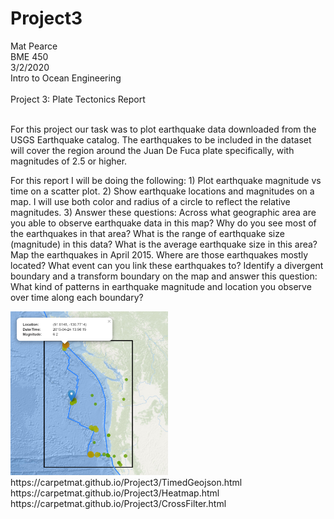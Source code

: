 # Project3

Mat Pearce<br>
BME 450<br>
3/2/2020<br>
Intro to Ocean Engineering<br>
<br>
Project 3: Plate Tectonics Report<br>
<br>
<p>
For this project our task was to plot earthquake data downloaded from the USGS Earthquake catalog. The earthquakes to be included in the dataset will cover the region around the Juan De Fuca plate specifically, with magnitudes of 2.5 or higher.
</p>
<p>
For this report I will be doing the following:
1) Plot earthquake magnitude vs time on a scatter plot.
2) Show earthquake locations and magnitudes on a map. I will use both color and radius of a circle to reflect the relative magnitudes.
3) Answer these questions:
Across what geographic area are you able to observe earthquake data in this map? Why do you see most of the earthquakes in that area?
What is the range of earthquake size (magnitude) in this data?
What is the average earthquake size in this area?
Map the earthquakes in April 2015. Where are those earthquakes mostly located? What event can you link these earthquakes to?
Identify a divergent boundary and a transform boundary on the map and answer this question:
What kind of patterns in earthquake magnitude and location you observe over time along each boundary?
</p>

<img width="50%" height="50%" alt="Did it work?" src=Images/2015_04.PNG>
https://carpetmat.github.io/Project3/TimedGeojson.html<br>
https://carpetmat.github.io/Project3/Heatmap.html<br>
https://carpetmat.github.io/Project3/CrossFilter.html<br>
